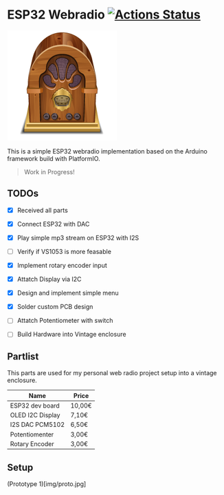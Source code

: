 ESP32 Webradio 
[![Actions Status](https://github.com/stetro/esp32-webradio/workflows/PlatformIO/badge.svg)](https://github.com/stetro/esp32-webradio/actions)
==============

![Vintage Radio Icon ](img/radio.png)

This is a simple ESP32 webradio implementation based on the Arduino framework build with PlatformIO.

> Work in Progress!

TODOs
-----

- [x] Received all parts
- [x] Connect ESP32 with DAC
- [x] Play simple mp3 stream on ESP32 with I2S
- [ ] Verify if VS1053 is more feasable
- [x] Implement rotary encoder input
- [x] Attatch Display via I2C
- [x] Design and implement simple menu
- [x] Solder custom PCB design
- [ ] Attatch Potentiometer with switch
- [ ] Build Hardware into Vintage enclosure


Partlist
--------

This parts are used for my personal web radio project setup into a vintage enclosure.


| Name             | Price |
|------------------|-------|
| ESP32 dev board  | 10,00€ | 
| OLED I2C Display |  7,10€ | 
| I2S DAC PCM5102  |  6,50€ |  
| Potentiomenter   |  3,00€ |
| Rotary Encoder   |  3,00€ |

Setup
-----
(Prototype 1)[img/proto.jpg]
